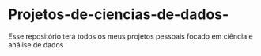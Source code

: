 # Projetos-de-ciencias-de-dados-

Esse repositório terá todos os meus projetos pessoais focado em ciência e análise de dados 
